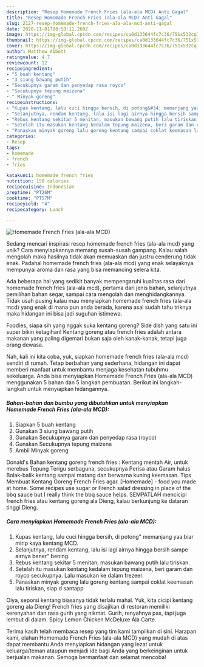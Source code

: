 ```yaml
---
description: "Resep Homemade French Fries (ala-ala MCD) Anti Gagal"
title: "Resep Homemade French Fries (ala-ala MCD) Anti Gagal"
slug: 2127-resep-homemade-french-fries-ala-ala-mcd-anti-gagal
date: 2020-11-01T08:50:11.268Z
image: https://img-global.cpcdn.com/recipes/ca0d133644fc7c36/751x532cq70/homemade-french-fries-ala-ala-mcd-foto-resep-utama.jpg
thumbnail: https://img-global.cpcdn.com/recipes/ca0d133644fc7c36/751x532cq70/homemade-french-fries-ala-ala-mcd-foto-resep-utama.jpg
cover: https://img-global.cpcdn.com/recipes/ca0d133644fc7c36/751x532cq70/homemade-french-fries-ala-ala-mcd-foto-resep-utama.jpg
author: Matthew Abbott
ratingvalue: 4.7
reviewcount: 12
recipeingredient:
- "5 buah kentang"
- "3 siung bawang putih"
- "Secukupnya garam dan penyedap rasa royco"
- "Secukupnya tepung maizena"
- " Minyak goreng"
recipeinstructions:
- "Kupas kentang, lalu cuci hingga bersih, di potong&#34; memanjang yaa biar mirip kaya kentang MCD."
- "Selanjutnya, rendam kentang, lalu isi lagi airnya hingga bersih sampe airnya bener&#34; bening."
- "Rebus kentang sekitar 5 menitan, masukan bawang putih lalu tiriskan."
- "Setelah itu masukan kentang kedalam tepung maizena, beri garam dan royco secukupnya. Lalu masukan ke dalam frezeer."
- "Panaskan minyak goreng lalu goreng kentang sampai coklat keemasan lalu tiriskan, siap d santapp"
categories:
- Resep
tags:
- homemade
- french
- fries

katakunci: homemade french fries 
nutrition: 150 calories
recipecuisine: Indonesian
preptime: "PT26M"
cooktime: "PT57M"
recipeyield: "4"
recipecategory: Lunch

---
```



![Homemade French Fries (ala-ala MCD)](https://img-global.cpcdn.com/recipes/ca0d133644fc7c36/751x532cq70/homemade-french-fries-ala-ala-mcd-foto-resep-utama.jpg)

Sedang mencari inspirasi resep homemade french fries (ala-ala mcd) yang unik? Cara menyiapkannya memang susah-susah gampang. Kalau salah mengolah maka hasilnya tidak akan memuaskan dan justru cenderung tidak enak. Padahal homemade french fries (ala-ala mcd) yang enak selayaknya mempunyai aroma dan rasa yang bisa memancing selera kita.

Ada beberapa hal yang sedikit banyak mempengaruhi kualitas rasa dari homemade french fries (ala-ala mcd), pertama dari jenis bahan, selanjutnya pemilihan bahan segar, sampai cara mengolah dan menghidangkannya. Tidak usah pusing kalau mau menyiapkan homemade french fries (ala-ala mcd) yang enak di mana pun anda berada, karena asal sudah tahu triknya maka hidangan ini bisa jadi suguhan istimewa.

Foodies, siapa sih yang nggak suka kentang goreng? Side dish yang satu ini super bikin ketagihan! Kentang goreng atau french fries adalah antara makanan yang paling digemari bukan saja oleh kanak-kanak, tetapi juga orang dewasa.


Nah, kali ini kita coba, yuk, siapkan homemade french fries (ala-ala mcd) sendiri di rumah. Tetap berbahan yang sederhana, hidangan ini dapat memberi manfaat untuk membantu menjaga kesehatan tubuhmu sekeluarga. Anda bisa menyiapkan Homemade French Fries (ala-ala MCD) menggunakan 5 bahan dan 5 langkah pembuatan. Berikut ini langkah-langkah untuk menyiapkan hidangannya.

<!--inarticleads1-->

##### Bahan-bahan dan bumbu yang dibutuhkan untuk menyiapkan Homemade French Fries (ala-ala MCD):

1. Siapkan 5 buah kentang
1. Gunakan 3 siung bawang putih
1. Gunakan Secukupnya garam dan penyedap rasa (royco)
1. Gunakan Secukupnya tepung maizena
1. Ambil  Minyak goreng


Donald&#39;s Bahan kentang goreng french fries : Kentang mentah Air, untuk merebus Tepung Terigu serbaguna, secukupnya Perisa atau Garam halus Bolak-balik kentang sampai matang dan berwarna kuning keemasan. Tips Membuat Kentang Goreng French Fries agar. [Homemade] - food you made at home. Some recipes use sugar or French salad dressing in place of the bbq sauce but I really think the bbq sauce helps. SEMPATLAH mencicipi french fries atau kentang goreng ala Dieng, kalau berkunjung ke dataran tinggi Dieng. 

<!--inarticleads2-->

##### Cara menyiapkan Homemade French Fries (ala-ala MCD):

1. Kupas kentang, lalu cuci hingga bersih, di potong&#34; memanjang yaa biar mirip kaya kentang MCD.
1. Selanjutnya, rendam kentang, lalu isi lagi airnya hingga bersih sampe airnya bener&#34; bening.
1. Rebus kentang sekitar 5 menitan, masukan bawang putih lalu tiriskan.
1. Setelah itu masukan kentang kedalam tepung maizena, beri garam dan royco secukupnya. Lalu masukan ke dalam frezeer.
1. Panaskan minyak goreng lalu goreng kentang sampai coklat keemasan lalu tiriskan, siap d santapp


Oiya, seporsi kentang biasanya tidak terlalu mahal. Yuk, kita cicipi kentang goreng ala Dieng! French fries yang disajikan di restoran memiliki kerenyahan dan rasa gurih yang nikmat. Gurih, renyahnya pas, tapi juga lembut di dalam. Spicy Lemon Chicken McDeluxe Ala Carte. 

Terima kasih telah membaca resep yang tim kami tampilkan di sini. Harapan kami, olahan Homemade French Fries (ala-ala MCD) yang mudah di atas dapat membantu Anda menyiapkan hidangan yang lezat untuk keluarga/teman ataupun menjadi ide bagi Anda yang berkeinginan untuk berjualan makanan. Semoga bermanfaat dan selamat mencoba!
